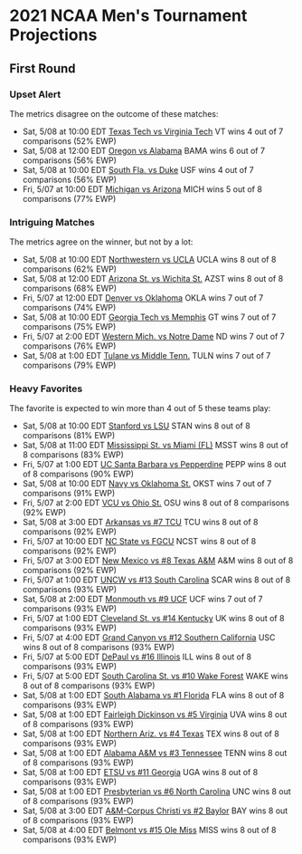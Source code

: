 # 2021 NCAA Men's Tournament Projections

## First Round

### Upset Alert

The metrics disagree on the outcome of these matches:

- Sat, 5/08 at 10:00 EDT	[Texas Tech vs Virginia Tech](.) 	 VT   wins 4 out of 7 comparisons (52% EWP)
- Sat, 5/08 at 12:00 EDT	[Oregon vs Alabama](.) 	 BAMA wins 6 out of 7 comparisons (56% EWP)
- Sat, 5/08 at 10:00 EDT	[South Fla. vs Duke](.) 	 USF  wins 4 out of 7 comparisons (56% EWP)
- Fri, 5/07 at 10:00 EDT	[Michigan vs Arizona](.) 	 MICH wins 5 out of 8 comparisons (77% EWP)

### Intriguing Matches

The metrics agree on the winner, but not by a lot:

- Sat, 5/08 at 10:00 EDT	[Northwestern vs UCLA](.) 	 UCLA wins 8 out of 8 comparisons (62% EWP)
- Sat, 5/08 at 12:00 EDT	[Arizona St. vs Wichita St.](.) 	 AZST wins 8 out of 8 comparisons (68% EWP)
- Fri, 5/07 at 12:00 EDT	[Denver vs Oklahoma](.) 	 OKLA wins 7 out of 7 comparisons (74% EWP)
- Sat, 5/08 at 10:00 EDT	[Georgia Tech vs Memphis](.) 	 GT   wins 7 out of 7 comparisons (75% EWP)
- Fri, 5/07 at  2:00 EDT	[Western Mich. vs Notre Dame](.) 	 ND   wins 7 out of 7 comparisons (76% EWP)
- Sat, 5/08 at  1:00 EDT	[Tulane vs Middle Tenn.](.) 	 TULN wins 7 out of 7 comparisons (79% EWP)

### Heavy Favorites

The favorite is expected to win more than 4 out of 5 these teams play:

- Sat, 5/08 at 10:00 EDT	[Stanford vs LSU](.) 	 STAN wins 8 out of 8 comparisons (81% EWP)
- Sat, 5/08 at 11:00 EDT	[Mississippi St. vs Miami (FL)](.) 	 MSST wins 8 out of 8 comparisons (83% EWP)
- Fri, 5/07 at  1:00 EDT	[UC Santa Barbara vs Pepperdine](.) 	 PEPP wins 8 out of 8 comparisons (90% EWP)
- Sat, 5/08 at 10:00 EDT	[Navy vs Oklahoma St.](.) 	 OKST wins 7 out of 7 comparisons (91% EWP)
- Fri, 5/07 at  2:00 EDT	[VCU vs Ohio St.](.) 	 OSU  wins 8 out of 8 comparisons (92% EWP)
- Sat, 5/08 at  3:00 EDT	[Arkansas vs #7 TCU](.) 	 TCU  wins 8 out of 8 comparisons (92% EWP)
- Fri, 5/07 at 10:00 EDT	[NC State vs FGCU](.) 	 NCST wins 8 out of 8 comparisons (92% EWP)
- Fri, 5/07 at  3:00 EDT	[New Mexico vs #8 Texas A&M](.) 	 A&M  wins 8 out of 8 comparisons (92% EWP)
- Fri, 5/07 at  1:00 EDT	[UNCW vs #13 South Carolina](.) 	 SCAR wins 8 out of 8 comparisons (93% EWP)
- Sat, 5/08 at  2:00 EDT	[Monmouth vs #9 UCF](.) 	 UCF  wins 7 out of 7 comparisons (93% EWP)
- Fri, 5/07 at  1:00 EDT	[Cleveland St. vs #14 Kentucky](.) 	 UK   wins 8 out of 8 comparisons (93% EWP)
- Fri, 5/07 at  4:00 EDT	[Grand Canyon vs #12 Southern California](.) 	 USC  wins 8 out of 8 comparisons (93% EWP)
- Fri, 5/07 at  5:00 EDT	[DePaul vs #16 Illinois](.) 	 ILL  wins 8 out of 8 comparisons (93% EWP)
- Fri, 5/07 at  5:00 EDT	[South Carolina St. vs #10 Wake Forest](.) 	 WAKE wins 8 out of 8 comparisons (93% EWP)
- Sat, 5/08 at  1:00 EDT	[South Alabama vs #1 Florida](.) 	 FLA  wins 8 out of 8 comparisons (93% EWP)
- Sat, 5/08 at  1:00 EDT	[Fairleigh Dickinson vs #5 Virginia](.) 	 UVA  wins 8 out of 8 comparisons (93% EWP)
- Sat, 5/08 at  1:00 EDT	[Northern Ariz. vs #4 Texas](.) 	 TEX  wins 8 out of 8 comparisons (93% EWP)
- Sat, 5/08 at  1:00 EDT	[Alabama A&M vs #3 Tennessee](.) 	 TENN wins 8 out of 8 comparisons (93% EWP)
- Sat, 5/08 at  1:00 EDT	[ETSU vs #11 Georgia](.) 	 UGA  wins 8 out of 8 comparisons (93% EWP)
- Sat, 5/08 at  1:00 EDT	[Presbyterian vs #6 North Carolina](.) 	 UNC  wins 8 out of 8 comparisons (93% EWP)
- Sat, 5/08 at  3:00 EDT	[A&M-Corpus Christi vs #2 Baylor](.) 	 BAY  wins 8 out of 8 comparisons (93% EWP)
- Sat, 5/08 at  4:00 EDT	[Belmont vs #15 Ole Miss](.) 	 MISS wins 8 out of 8 comparisons (93% EWP)
